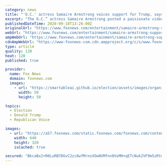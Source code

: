 ```yaml
---
category: news
title: "'O.C.' actress Samaire Armstrong voices support for Trump, says 'far left mob' has silenced Americans"
excerpt: "The O.C.” actress Samaire Armstrong posted a passionate video on Wednesday pledging her support for Donald Trump for the 2020 presidential election."
publishedDateTime: 2020-09-18T13:26:00Z
originalUrl: "https://www.foxnews.com/entertainment/samaire-armstrong-support-donald-trump"
webUrl: "https://www.foxnews.com/entertainment/samaire-armstrong-support-donald-trump"
ampWebUrl: "https://www.foxnews.com/entertainment/samaire-armstrong-support-donald-trump.amp"
cdnAmpWebUrl: "https://www-foxnews-com.cdn.ampproject.org/c/s/www.foxnews.com/entertainment/samaire-armstrong-support-donald-trump.amp"
type: article
quality: 120
heat: 120
published: true

provider:
  name: Fox News
  domain: foxnews.com
  images:
    - url: "https://smartableai.github.io/election/assets/images/organizations/foxnews.com-50x50.jpg"
      width: 50
      height: 50

topics:
  - Election
  - Donald Trump
  - Republican Voice

images:
  - url: "https://a57.foxnews.com/static.foxnews.com/foxnews.com/content/uploads/2020/09/640/320/Samaire-Armstrong.jpg?ve=1&tl=1"
    width: 640
    height: 320
    isCached: true

secured: "BkcaBx2+R0LuRB7DGvC2zc8wfMrnsXOwNVMfnn0VoMH+qETcNuk2VF9m5zRtmm5sYE/wOpcd1+6yRAtVFAtPdx28s3PAU9tT/qfdd4eRu0vF0WHpJi6NHrdBW72TxLRaRtaT4NyltQsSuD/Pjy5REhnw/x/fS7QRQPrTdPbpJ8LEvax4Q1lw1l6IqegB4/n2rw5sj6WezykfcfIOjKQLh8q8e4NYDNT1jOXQsi6JFvLim6ZimpJNpt1LbbNOnajpDe0N6eASELNNqT/e4Zo3FAKh2DYx53sA31MoAnNz4hXw/hBIcjeI40VjG2xTwY+Cr0C1B/F9FcNBg4ZYbSiIos6DVI/Zek+D8F/eeuNarQ0=;fr5I8t+poyorGUcoMubRZg=="
---
```


